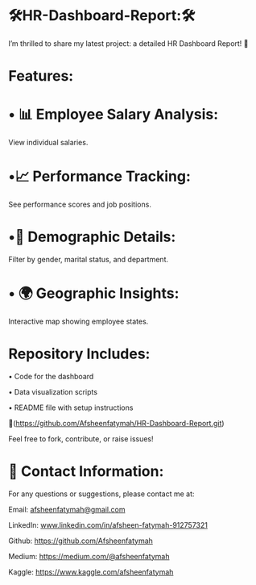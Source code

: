 # 🛠️HR-Dashboard-Report:🛠️


I’m thrilled to share my latest project: 
a detailed HR Dashboard Report! 🎉


# Features:

# • 📊 Employee Salary Analysis:
View individual salaries.
# •📈 Performance Tracking: 
See performance scores and job positions.
# •👤 Demographic Details:
Filter by gender, marital status, and department.
# • 🌍 Geographic Insights:
Interactive map showing employee states.


# Repository Includes:

• Code for the dashboard

• Data visualization scripts

• README file with setup instructions

🔗(https://github.com/Afsheenfatymah/HR-Dashboard-Report.git)

Feel free to fork, contribute, or raise issues!


# 📧 Contact Information:

For any questions or suggestions, please contact me at:

Email: afsheenfatymah@gmail.com

LinkedIn: www.linkedin.com/in/afsheen-fatymah-912757321

Github: https://github.com/Afsheenfatymah

Medium: https://medium.com/@afsheenfatymah

Kaggle: https://www.kaggle.com/afsheenfatymah


